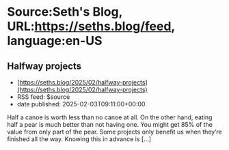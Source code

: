 # Source:Seth's Blog, URL:https://seths.blog/feed, language:en-US

## Halfway projects
 - [https://seths.blog/2025/02/halfway-projects](https://seths.blog/2025/02/halfway-projects)
 - RSS feed: $source
 - date published: 2025-02-03T09:11:00+00:00

Half a canoe is worth less than no canoe at all. On the other hand, eating half a pear is much better than not having one. You might get 85% of the value from only part of the pear. Some projects only benefit us when they&#8217;re finished all the way. Knowing this in advance is [&#8230;]

